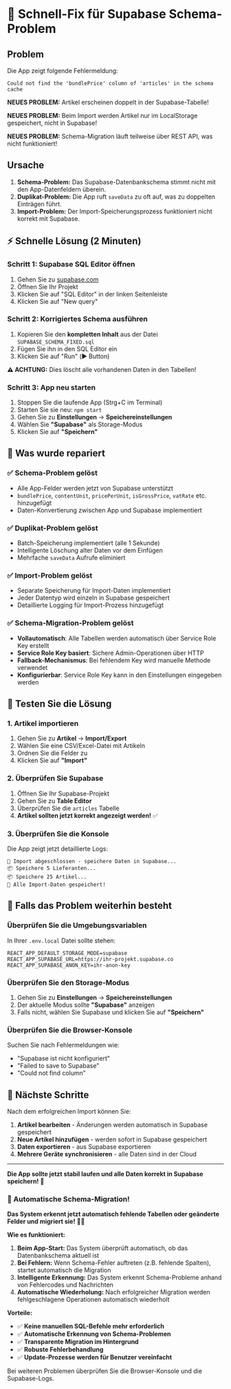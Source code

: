 # 🚀 Schnell-Fix für Supabase Schema-Problem

## Problem
Die App zeigt folgende Fehlermeldung:
```
Could not find the 'bundlePrice' column of 'articles' in the schema cache
```

**NEUES PROBLEM:** Artikel erscheinen doppelt in der Supabase-Tabelle!

**NEUES PROBLEM:** Beim Import werden Artikel nur im LocalStorage gespeichert, nicht in Supabase!

**NEUES PROBLEM:** Schema-Migration läuft teilweise über REST API, was nicht funktioniert!

## Ursache
1. **Schema-Problem:** Das Supabase-Datenbankschema stimmt nicht mit den App-Datenfeldern überein.
2. **Duplikat-Problem:** Die App ruft `saveData` zu oft auf, was zu doppelten Einträgen führt.
3. **Import-Problem:** Der Import-Speicherungsprozess funktioniert nicht korrekt mit Supabase.

## ⚡ Schnelle Lösung (2 Minuten)

### Schritt 1: Supabase SQL Editor öffnen
1. Gehen Sie zu [supabase.com](https://supabase.com)
2. Öffnen Sie Ihr Projekt 
3. Klicken Sie auf "SQL Editor" in der linken Seitenleiste
4. Klicken Sie auf "New query"

### Schritt 2: Korrigiertes Schema ausführen
1. Kopieren Sie den **kompletten Inhalt** aus der Datei `SUPABASE_SCHEMA_FIXED.sql`
2. Fügen Sie ihn in den SQL Editor ein
3. Klicken Sie auf "Run" (▶️ Button)

**⚠️ ACHTUNG:** Dies löscht alle vorhandenen Daten in den Tabellen!

### Schritt 3: App neu starten
1. Stoppen Sie die laufende App (Strg+C im Terminal)
2. Starten Sie sie neu: `npm start` 
3. Gehen Sie zu **Einstellungen** → **Speichereinstellungen**
4. Wählen Sie **"Supabase"** als Storage-Modus
5. Klicken Sie auf **"Speichern"**

## 🔧 Was wurde repariert

### ✅ Schema-Problem gelöst
- Alle App-Felder werden jetzt von Supabase unterstützt
- `bundlePrice`, `contentUnit`, `pricePerUnit`, `isGrossPrice`, `vatRate` etc. hinzugefügt
- Daten-Konvertierung zwischen App und Supabase implementiert

### ✅ Duplikat-Problem gelöst  
- Batch-Speicherung implementiert (alle 1 Sekunde)
- Intelligente Löschung alter Daten vor dem Einfügen
- Mehrfache `saveData` Aufrufe eliminiert

### ✅ Import-Problem gelöst
- Separate Speicherung für Import-Daten implementiert
- Jeder Datentyp wird einzeln in Supabase gespeichert
- Detaillierte Logging für Import-Prozess hinzugefügt

### ✅ Schema-Migration-Problem gelöst
- **Vollautomatisch**: Alle Tabellen werden automatisch über Service Role Key erstellt
- **Service Role Key basiert**: Sichere Admin-Operationen über HTTP
- **Fallback-Mechanismus**: Bei fehlendem Key wird manuelle Methode verwendet
- **Konfigurierbar**: Service Role Key kann in den Einstellungen eingegeben werden

## 🧪 Testen Sie die Lösung

### 1. Artikel importieren
1. Gehen Sie zu **Artikel** → **Import/Export**
2. Wählen Sie eine CSV/Excel-Datei mit Artikeln
3. Ordnen Sie die Felder zu
4. Klicken Sie auf **"Import"**

### 2. Überprüfen Sie Supabase
1. Öffnen Sie Ihr Supabase-Projekt
2. Gehen Sie zu **Table Editor**
3. Überprüfen Sie die `articles` Tabelle
4. **Artikel sollten jetzt korrekt angezeigt werden!** ✅

### 3. Überprüfen Sie die Konsole
Die App zeigt jetzt detaillierte Logs:
```
💾 Import abgeschlossen - speichere Daten in Supabase...
📦 Speichere 5 Lieferanten...
📦 Speichere 25 Artikel...
💾 Alle Import-Daten gespeichert!
```

## 🚨 Falls das Problem weiterhin besteht

### Überprüfen Sie die Umgebungsvariablen
In Ihrer `.env.local` Datei sollte stehen:
```env
REACT_APP_DEFAULT_STORAGE_MODE=supabase
REACT_APP_SUPABASE_URL=https://ihr-projekt.supabase.co
REACT_APP_SUPABASE_ANON_KEY=ihr-anon-key
```

### Überprüfen Sie den Storage-Modus
1. Gehen Sie zu **Einstellungen** → **Speichereinstellungen**
2. Der aktuelle Modus sollte **"Supabase"** anzeigen
3. Falls nicht, wählen Sie Supabase und klicken Sie auf **"Speichern"**

### Überprüfen Sie die Browser-Konsole
Suchen Sie nach Fehlermeldungen wie:
- "Supabase ist nicht konfiguriert"
- "Failed to save to Supabase"
- "Could not find column"

## 🎯 Nächste Schritte

Nach dem erfolgreichen Import können Sie:
1. **Artikel bearbeiten** - Änderungen werden automatisch in Supabase gespeichert
2. **Neue Artikel hinzufügen** - werden sofort in Supabase gespeichert
3. **Daten exportieren** - aus Supabase exportieren
4. **Mehrere Geräte synchronisieren** - alle Daten sind in der Cloud

---

**Die App sollte jetzt stabil laufen und alle Daten korrekt in Supabase speichern! 🎉**

### 🚀 Automatische Schema-Migration!

**Das System erkennt jetzt automatisch fehlende Tabellen oder geänderte Felder und migriert sie!** 🎯✨

**Wie es funktioniert:**
1. **Beim App-Start:** Das System überprüft automatisch, ob das Datenbankschema aktuell ist
2. **Bei Fehlern:** Wenn Schema-Fehler auftreten (z.B. fehlende Spalten), startet automatisch die Migration
3. **Intelligente Erkennung:** Das System erkennt Schema-Probleme anhand von Fehlercodes und Nachrichten
4. **Automatische Wiederholung:** Nach erfolgreicher Migration werden fehlgeschlagene Operationen automatisch wiederholt

**Vorteile:**
- ✅ **Keine manuellen SQL-Befehle mehr erforderlich**
- ✅ **Automatische Erkennung von Schema-Problemen**
- ✅ **Transparente Migration im Hintergrund**
- ✅ **Robuste Fehlerbehandlung**
- ✅ **Update-Prozesse werden für Benutzer vereinfacht**

Bei weiteren Problemen überprüfen Sie die Browser-Konsole und die Supabase-Logs.
